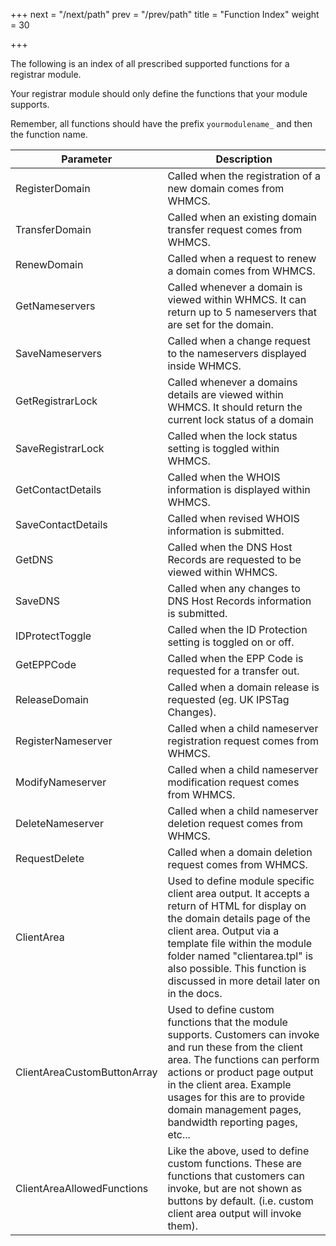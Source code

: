 +++
next = "/next/path"
prev = "/prev/path"
title = "Function Index"
weight = 30

+++

The following is an index of all prescribed supported functions for a registrar module.

Your registrar module should only define the functions that your module supports.

Remember, all functions should have the prefix `yourmodulename_` and then the function name.

| Parameter | Description |
| --------- | ----------- |
| RegisterDomain | Called when the registration of a new domain comes from WHMCS. |
| TransferDomain | Called when an existing domain transfer request comes from WHMCS. |
| RenewDomain | Called when a request to renew a domain comes from WHMCS. |
| GetNameservers | Called whenever a domain is viewed within WHMCS. It can return up to 5 nameservers that are set for the domain. |
| SaveNameservers | Called when a change request to the nameservers displayed inside WHMCS. |
| GetRegistrarLock | Called whenever a domains details are viewed within WHMCS. It should return the current lock status of a domain | either locked or unlocked. |
| SaveRegistrarLock | Called when the lock status setting is toggled within WHMCS. |
| GetContactDetails | Called when the WHOIS information is displayed within WHMCS. |
| SaveContactDetails | Called when revised WHOIS information is submitted. |
| GetDNS | Called when the DNS Host Records are requested to be viewed within WHMCS. |
| SaveDNS | Called when any changes to DNS Host Records information is submitted. |
| IDProtectToggle | Called when the ID Protection setting is toggled on or off. |
| GetEPPCode | Called when the EPP Code is requested for a transfer out. |
| ReleaseDomain | Called when a domain release is requested (eg. UK IPSTag Changes). |
| RegisterNameserver | Called when a child nameserver registration request comes from WHMCS. |
| ModifyNameserver | Called when a child nameserver modification request comes from WHMCS. |
| DeleteNameserver | Called when a child nameserver deletion request comes from WHMCS. |
| RequestDelete | Called when a domain deletion request comes from WHMCS. |
| ClientArea | Used to define module specific client area output. It accepts a return of HTML for display on the domain details page of the client area. Output via a template file within the module folder named "clientarea.tpl" is also possible. This function is discussed in more detail later on in the docs. |
| ClientAreaCustomButtonArray | Used to define custom functions that the module supports. Customers can invoke and run these from the client area. The functions can perform actions or product page output in the client area. Example usages for this are to provide domain management pages, bandwidth reporting pages, etc... |
| ClientAreaAllowedFunctions | Like the above, used to define custom functions. These are functions that customers can invoke, but are not shown as buttons by default. (i.e. custom client area output will invoke them). |
